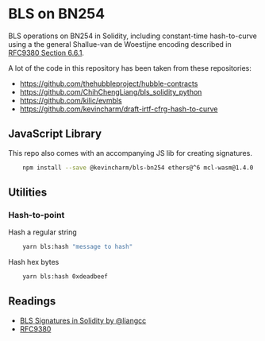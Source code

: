 # BLS on BN254

BLS operations on BN254 in Solidity, including constant-time hash-to-curve using a the general Shallue-van de Woestijne encoding described in [RFC9380 Section 6.6.1](https://datatracker.ietf.org/doc/html/rfc9380#section-6.6.1).

A lot of the code in this repository has been taken from these repositories:

-   https://github.com/thehubbleproject/hubble-contracts
-   https://github.com/ChihChengLiang/bls_solidity_python
-   https://github.com/kilic/evmbls
-   https://github.com/kevincharm/draft-irtf-cfrg-hash-to-curve

## JavaScript Library

This repo also comes with an accompanying JS lib for creating signatures.

```sh
    npm install --save @kevincharm/bls-bn254 ethers@^6 mcl-wasm@1.4.0
```

## Utilities

### Hash-to-point

Hash a regular string

```sh
    yarn bls:hash "message to hash"
```

Hash hex bytes

```sh
    yarn bls:hash 0xdeadbeef
```

## Readings

-   [BLS Signatures in Solidity by @liangcc](https://hackmd.io/@liangcc/bls-solidity)
-   [RFC9380](https://datatracker.ietf.org/doc/html/rfc9380)
